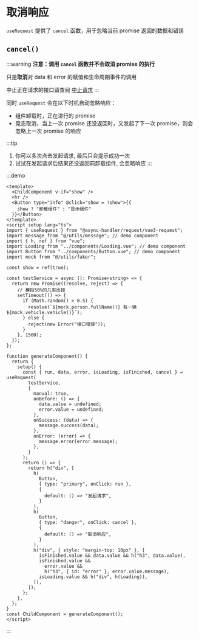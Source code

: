 # 取消响应

`useRequest` 提供了 `cancel` 函数，用于忽略当前 promise 返回的数据和错误

## `cancel()`

:::warning
**注意：调用 `cancel` 函数并不会取消 promise 的执行**

只是**取消**对 data 和 error 的赋值和生命周期事件的调用

中止正在请求的接口请查阅 [中止请求](./abort-request.md)
:::

同时 `useRequest` 会在以下时机自动忽略响应：

- 组件卸载时，正在进行的 promise
- 竞态取消，当上一次 promise 还没返回时，又发起了下一次 promise，则会忽略上一次 promise 的响应

:::tip

1. 你可以多次点击发起请求, 最后只会提示成功一次
2. 试试在发起请求后结果还没返回前卸载组件, 会忽略响应
   :::

:::demo

```vue
<template>
  <ChildComponent v-if="show" />
  <hr />
  <Button type="info" @click="show = !show">{{
    show ? "卸载组件" : "显示组件"
  }}</Button>
</template>
<script setup lang="ts">
import { useRequest } from "@async-handler/request/vue3-request";
import message from "@/utils/message"; // demo component
import { h, ref } from "vue";
import Loading from "../components/Loading.vue"; // demo component
import Button from "../components/Button.vue"; // demo component
import mock from "@/utils/faker";

const show = ref(true);

const testService = async (): Promise<string> => {
  return new Promise((resolve, reject) => {
    // 模拟50%的几率出错
    setTimeout(() => {
      if (Math.random() > 0.5) {
        resolve(`${mock.person.fullName()} 有一辆 ${mock.vehicle.vehicle()}`);
      } else {
        reject(new Error("接口错误"));
      }
    }, 1500);
  });
};

function generateComponent() {
  return {
    setup() {
      const { run, data, error, isLoading, isFinished, cancel } = useRequest(
        testService,
        {
          manual: true,
          onBefore: () => {
            data.value = undefined;
            error.value = undefined;
          },
          onSuccess: (data) => {
            message.success(data);
          },
          onError: (error) => {
            message.error(error.message);
          },
        }
      );
      return () => {
        return h("div", [
          h(
            Button,
            { type: "primary", onClick: run },
            {
              default: () => "发起请求",
            }
          ),
          h(
            Button,
            { type: "danger", onClick: cancel },
            {
              default: () => "取消响应",
            }
          ),
          h("div", { style: "margin-top: 10px" }, [
            isFinished.value && data.value && h("h3", data.value),
            isFinished.value &&
              error.value &&
              h("h3", { id: "error" }, error.value.message),
            isLoading.value && h("div", h(Loading)),
          ]),
        ]);
      };
    },
  };
}
const ChildComponent = generateComponent();
</script>
```

:::
